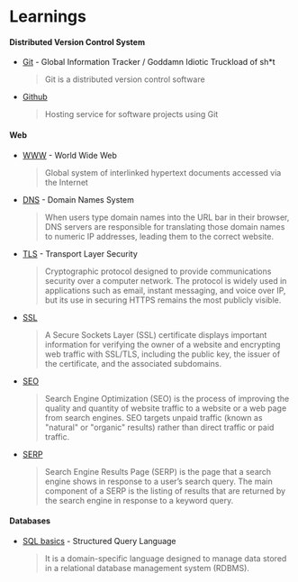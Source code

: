 # Learnings

#### Distributed Version Control System 
- [Git](/pages/git.md) - Global Information Tracker / Goddamn Idiotic Truckload of sh\*t
  > Git is a distributed version control software
- [Github](/pages/github.md)
  > Hosting service for software projects using Git

#### Web
- [WWW](https://github.com/fd-col/Learnings/blob/main/pages/www.md) - World Wide Web
  > Global system of interlinked hypertext documents accessed via the Internet

- [DNS](https://www.cloudflare.com/learning/dns/what-is-a-dns-server/) - Domain Names System
  > When users type domain names into the URL bar in their browser, DNS servers are responsible for translating those domain names to numeric IP addresses, leading them to the correct website.
- [TLS](https://en.wikipedia.org/wiki/Transport_Layer_Security) - Transport Layer Security
  > Cryptographic protocol designed to provide communications security over a computer network. The protocol is widely used in applications such as email, instant messaging, and voice over IP, but its use in securing HTTPS remains the most publicly visible.
- [SSL](https://www.cloudflare.com/learning/ssl/what-is-an-ssl-certificate/)
  > A Secure Sockets Layer (SSL) certificate displays important information for verifying the owner of a website and encrypting web traffic with SSL/TLS, including the public key, the issuer of the certificate, and the associated subdomains.
- [SEO](https://en.wikipedia.org/wiki/Search_engine_optimization)
  > Search Engine Optimization (SEO) is the process of improving the quality and quantity of website traffic to a website or a web page from search engines. SEO targets unpaid traffic (known as "natural" or "organic" results) rather than direct traffic or paid traffic.
- [SERP](https://en.wikipedia.org/wiki/Search_engine_results_page)
  > Search Engine Results Page (SERP) is the page that a search engine shows in response to a user’s search query. The main component of a SERP is the listing of results that are returned by the search engine in response to a keyword query. 

#### Databases
- [SQL basics](/pages/sql.md) - Structured Query Language
  > It is a domain-specific language designed to manage data stored in a relational database management system (RDBMS).
